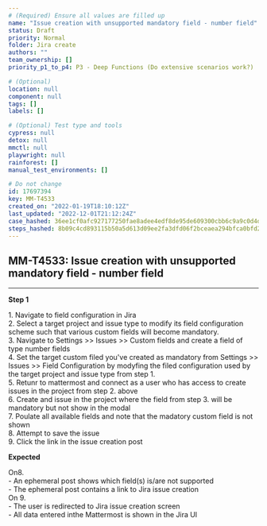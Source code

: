 ```yaml
---
# (Required) Ensure all values are filled up
name: "Issue creation with unsupported mandatory field - number field"
status: Draft
priority: Normal
folder: Jira create
authors: ""
team_ownership: []
priority_p1_to_p4: P3 - Deep Functions (Do extensive scenarios work?)

# (Optional)
location: null
component: null
tags: []
labels: []

# (Optional) Test type and tools
cypress: null
detox: null
mmctl: null
playwright: null
rainforest: []
manual_test_environments: []

# Do not change
id: 17697394
key: MM-T4533
created_on: "2022-01-19T18:10:12Z"
last_updated: "2022-12-01T21:12:24Z"
case_hashed: 36ee1cf0afc927177250fae8adee4edf8de95de609300cbb6c9a9c0d4dc427c7dce96a45a9334864edb16763727108a0
steps_hashed: 8b09c4cd893115b50a5d613d09ee2fa3dfd06f2bceaea294bfca0bfd23c19d0915ef60249a869f3848a9b0f545c86baa
---
```


<!-- (Auto-generated) Based on frontmatter's "key" and "name" -->

## MM-T4533: Issue creation with unsupported mandatory field - number field

---

**Step 1**

1\. Navigate to field configuration in Jira\
2\. Select a target project and issue type to modify its field configuration scheme such that various custom fields will become mandatory.\
3\. Navigate to Settings >> Issues >> Custom fields and create a field of type number fields\
4\. Set the target custom filed you've created as mandatory from Settings >> Issues >> Field Configuration by modyfing the filed configuration used by the target project and issue type from step 1.\
5\. Retunr to mattermost and connect as a user who has access to create issues in the project from step 2. above\
6\. Create and issue in the project where the field from step 3. will be mandatory but not show in the modal\
7\. Poulate all available fields and note that the madatory custom field is not shown\
8\. Attempt to save the issue\
9\. Click the link in the issue creation post

**Expected**

On8.\
\- An ephemeral post shows which field(s) is/are not supported\
\- The ephemeral post contains a link to Jira issue creation\
On 9.\
\- The user is redirected to Jira issue creation screen\
\- All data entered inthe Mattermost is shown in the Jira UI
